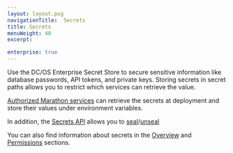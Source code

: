 ```yaml
---
layout: layout.pug
navigationTitle:  Secrets
title: Secrets
menuWeight: 40
excerpt:

enterprise: true
---
```


Use the DC/OS Enterprise Secret Store to secure sensitive information like database passwords, API tokens, and private keys. Storing secrets in secret paths allows you to restrict which services can retrieve the value. 

[Authorized Marathon services](/1.9//security/ent/#spaces) can retrieve the secrets at deployment and store their values under environment variables. 

In addition, the [Secrets API](/1.9/security/ent/secrets/secrets-api/) allows you to [seal](/1.9/security/ent/secrets/seal-store/)/[unseal](/1.9/security/ent/secrets/unseal-store/) <!--  and [reinitialize](/1.9/security/ent/secrets/custom-key/) the Secret Store.-->

You can also find information about secrets in the [Overview](/1.9/overview/security/secrets/) and [Permissions](/1.9/security/ent/perms-reference/#secrets) sections.
